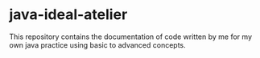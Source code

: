 # java-ideal-atelier
This repository contains the documentation of code written by me for my own java practice using basic to advanced concepts. 
